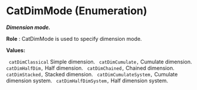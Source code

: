 # CatDimMode (Enumeration)

**_Dimension mode._**

**Role** : CatDimMode is used to specify dimension mode.

**Values:**

` catDimClassical`      Simple dimension.
` catDimCumulate,`      Cumulate dimension.
` catDimHalfDim,`      Half dimension.
` catDimChained,`      Chained dimension.
` catDimStacked,`      Stacked dimension.
` catDimCumulateSystem,`      Cumulate dimension system.
` catDimHalfDimSystem,`      Half dimension system.